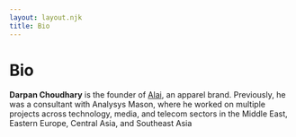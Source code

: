 ```yaml
---
layout: layout.njk
title: Bio
---
```


# Bio

**Darpan Choudhary** is the founder of [Alai](https://alai.fit), an apparel brand. Previously, he was a consultant with Analysys Mason, where he worked on multiple projects across technology, media, and telecom sectors in the Middle East, Eastern Europe, Central Asia, and Southeast Asia